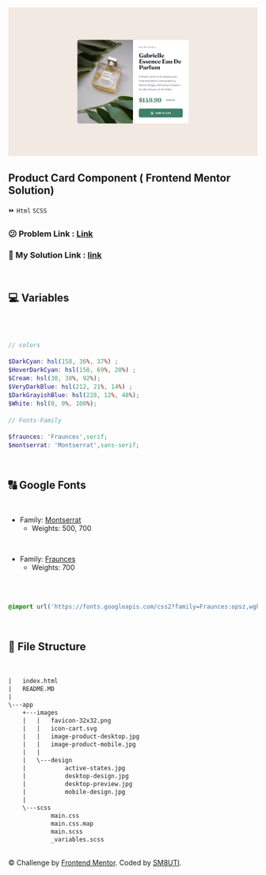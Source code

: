 
<img src="app/images/design/desktop-design.jpg" height="300px"  width="100%" style="object-fit:cover">

<br/>

## Product Card Component ( Frontend Mentor Solution)

⏩ `Html` `SCSS`

### 😕 Problem Link : [Link](https://www.frontendmentor.io/challenges/product-preview-card-component-GO7UmttRfa)

### 🌝 My Solution Link : [link](https://sm8uti.github.io/fronted-mentor-challenges/Product-card-preview/)

<br/>

## 💻 Variables

<br/>

```scss

// colors 

$DarkCyan: hsl(158, 36%, 37%) ;
$HoverDarkCyan: hsl(158, 69%, 20%) ;
$Cream: hsl(30, 38%, 92%);
$VeryDarkBlue: hsl(212, 21%, 14%) ;
$DarkGrayishBlue: hsl(228, 12%, 48%);
$White: hsl(0, 0%, 100%);

// Fonts-Family 

$fraunces: 'Fraunces',serif;
$montserrat: 'Montserrat',sans-serif;


```

<br/>

## 🔠 Google Fonts

<br/>

- Family: [Montserrat](https://fonts.google.com/specimen/Montserrat)
  - Weights: 500, 700

<br/>

- Family: [Fraunces](https://fonts.google.com/specimen/Fraunces)
  - Weights: 700

<br/>

```scss

@import url('https://fonts.googleapis.com/css2?family=Fraunces:opsz,wght@9..144,700&family=Montserrat:wght@500;700&display=swap');


```

<br/>

## 📁 File Structure

<br/>

```
|   index.html
|   README.MD
|
\---app
    +---images
    |   |   favicon-32x32.png
    |   |   icon-cart.svg
    |   |   image-product-desktop.jpg
    |   |   image-product-mobile.jpg
    |   |
    |   \---design
    |           active-states.jpg
    |           desktop-design.jpg
    |           desktop-preview.jpg
    |           mobile-design.jpg
    |
    \---scss
            main.css
            main.css.map
            main.scss
            _variables.scss
```

<br/>


<div class="attribution">
    ©️ Challenge by <a href="https://www.frontendmentor.io?ref=challenge" target="_blank">Frontend Mentor</a>.
    Coded by <a href="https://www.frontendmentor.io/profile/SM8UTI">SM8UTI</a>.
